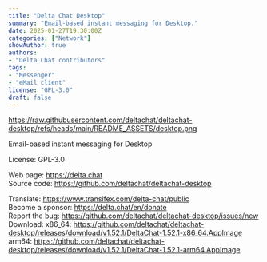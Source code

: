 ```yaml
---
title: "Delta Chat Desktop"
summary: "Email-based instant messaging for Desktop."
date: 2025-01-27T19:30:00Z
categories: ["Network"]
showAuthor: true
authors:
- "Delta Chat contributors"
tags: 
- "Messenger"
- "eMail client"
license: "GPL-3.0"
draft: false
---
```


https://raw.githubusercontent.com/deltachat/deltachat-desktop/refs/heads/main/README_ASSETS/desktop.png

Email-based instant messaging for Desktop

License: GPL-3.0

Web page: <https://delta.chat>  
Source code: <https://github.com/deltachat/deltachat-desktop>

Translate: <https://www.transifex.com/delta-chat/public>  
Become a sponsor: <https://delta.chat/en/donate>  
Report the bug: <https://github.com/deltachat/deltachat-desktop/issues/new>  
Download: x86_64: <https://github.com/deltachat/deltachat-desktop/releases/download/v1.52.1/DeltaChat-1.52.1-x86_64.AppImage>  
          arm64: <https://github.com/deltachat/deltachat-desktop/releases/download/v1.52.1/DeltaChat-1.52.1-arm64.AppImage>
